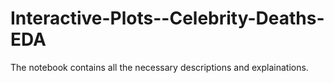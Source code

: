 # Interactive-Plots--Celebrity-Deaths-EDA
The notebook contains all the necessary descriptions and explainations.
